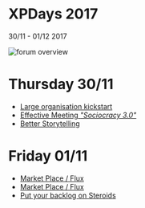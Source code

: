 # XPDays 2017

30/11 - 01/12 2017

![forum overview](https://lh3.googleusercontent.com/_FL7E4vdKYXAJe7kjpjLf8oVsT0KuuVmM9mlkokGJ3yoC9giRrF4-kGKj0wmLennZlBL2wOI0vsS4iP9SLriY4gdi1EvmwtRlsM8YOck28LZcnZRMOegBDq7eNwdrixTjDf7zY4tOwx3cu784q-gFZnP4CUZgvfG2aX60_GBll2mdakiqwbDcTslf2AZwK6VFmKOJOO1Xnuu-JIZU3LrPSo5PQqf7OSxO-VXk7pgiNw5KAAbchmiWPFq1jkMdGcVcuitt6ELyYKwgpcwkb9IFox_CgZiU81Nd30k1y6qbDfHXuJ8Ii4znoKf_bOrjQ-BlhuXPxeFQkpQnMMB2veQAZJS1FHhWIqee7hBoh4ov9Y-V_hC-SG9SGTo2lX9k7noDFIcUh50I3YkQiD_DZ9fV6UCTvGSCtsFe45dLirupuYlV-49YkfHv55Pc5puonDvkBX5mEKocbxlf2yV1Jq2hK9_YyhWK-FZ0gOkQIJbn8iTgrVioMX-uqeyQd6oUzUvm-kmNpJ4hjk9n-Rk01iDtVfOs7OwdqfAJtSXMeCw1QwbnPgcA4H1fzfM97bGd_hO14CF57zw0qt9aFvqXWvcmTWVypNQJ54K7eOMXNgwHMo=w1511-h850-no)

# Thursday 30/11

* [Large organisation kickstart](large_organisation_kickstart.md)
* [Effective Meeting *"Sociocracy 3.0"*](effective_meeting.md)
* [Better Storytelling](better_storytelling.md)

# Friday 01/11

* [Market Place / Flux](market_place.md#flux)
* [Market Place / Flux](market_place.md#bowling-kata)
* [Put your backlog on Steroids](backlog_steroids.md)

